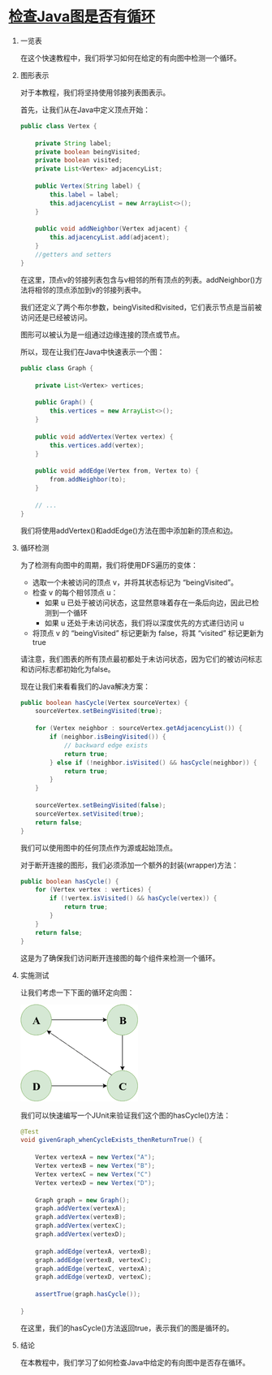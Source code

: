 # [检查Java图是否有循环](https://www.baeldung.com/java-graph-has-a-cycle)

1. 一览表

    在这个快速教程中，我们将学习如何在给定的有向图中检测一个循环。

2. 图形表示

    对于本教程，我们将坚持使用邻接列表图表示。

    首先，让我们从在Java中定义顶点开始：

    ```java
    public class Vertex {

        private String label;
        private boolean beingVisited;
        private boolean visited;
        private List<Vertex> adjacencyList;

        public Vertex(String label) {
            this.label = label;
            this.adjacencyList = new ArrayList<>();
        }

        public void addNeighbor(Vertex adjacent) {
            this.adjacencyList.add(adjacent);
        }
        //getters and setters
    }
    ```

    在这里，顶点v的邻接列表包含与v相邻的所有顶点的列表。addNeighbor()方法将相邻的顶点添加到v的邻接列表中。

    我们还定义了两个布尔参数，beingVisited和visited，它们表示节点是当前被访问还是已经被访问。

    图形可以被认为是一组通过边缘连接的顶点或节点。

    所以，现在让我们在Java中快速表示一个图：

    ```java
    public class Graph {

        private List<Vertex> vertices;

        public Graph() {
            this.vertices = new ArrayList<>();
        }

        public void addVertex(Vertex vertex) {
            this.vertices.add(vertex);
        }

        public void addEdge(Vertex from, Vertex to) {
            from.addNeighbor(to);
        }

        // ...
    }
    ```

    我们将使用addVertex()和addEdge()方法在图中添加新的顶点和边。

3. 循环检测

    为了检测有向图中的周期，我们将使用DFS遍历的变体：

    - 选取一个未被访问的顶点 v，并将其状态标记为 “beingVisited”。
    - 检查 v 的每个相邻顶点 u：
      - 如果 u 已处于被访问状态，这显然意味着存在一条后向边，因此已检测到一个循环
      - 如果 u 还处于未访问状态，我们将以深度优先的方式递归访问 u
    - 将顶点 v 的 “beingVisited” 标记更新为 false，将其 “visited” 标记更新为 true

    请注意，我们图表的所有顶点最初都处于未访问状态，因为它们的被访问标志和访问标志都初始化为false。

    现在让我们来看看我们的Java解决方案：

    ```java
    public boolean hasCycle(Vertex sourceVertex) {
        sourceVertex.setBeingVisited(true);

        for (Vertex neighbor : sourceVertex.getAdjacencyList()) {
            if (neighbor.isBeingVisited()) {
                // backward edge exists
                return true;
            } else if (!neighbor.isVisited() && hasCycle(neighbor)) {
                return true;
            }
        }

        sourceVertex.setBeingVisited(false);
        sourceVertex.setVisited(true);
        return false;
    }
    ```

    我们可以使用图中的任何顶点作为源或起始顶点。

    对于断开连接的图形，我们必须添加一个额外的封装(wrapper)方法：

    ```java
    public boolean hasCycle() {
        for (Vertex vertex : vertices) {
            if (!vertex.isVisited() && hasCycle(vertex)) {
                return true;
            }
        }
        return false;
    }
    ```

    这是为了确保我们访问断开连接图的每个组件来检测一个循环。

4. 实施测试

    让我们考虑一下下面的循环定向图：

    ![定向图](pic/DirectedGraph.png)

    我们可以快速编写一个JUnit来验证我们这个图的hasCycle()方法：

    ```java
    @Test
    void givenGraph_whenCycleExists_thenReturnTrue() {

        Vertex vertexA = new Vertex("A");
        Vertex vertexB = new Vertex("B");
        Vertex vertexC = new Vertex("C")
        Vertex vertexD = new Vertex("D");

        Graph graph = new Graph();
        graph.addVertex(vertexA);
        graph.addVertex(vertexB);
        graph.addVertex(vertexC);
        graph.addVertex(vertexD);

        graph.addEdge(vertexA, vertexB);
        graph.addEdge(vertexB, vertexC);
        graph.addEdge(vertexC, vertexA);
        graph.addEdge(vertexD, vertexC);

        assertTrue(graph.hasCycle());

    }
    ```

    在这里，我们的hasCycle()方法返回true，表示我们的图是循环的。

5. 结论

    在本教程中，我们学习了如何检查Java中给定的有向图中是否存在循环。
